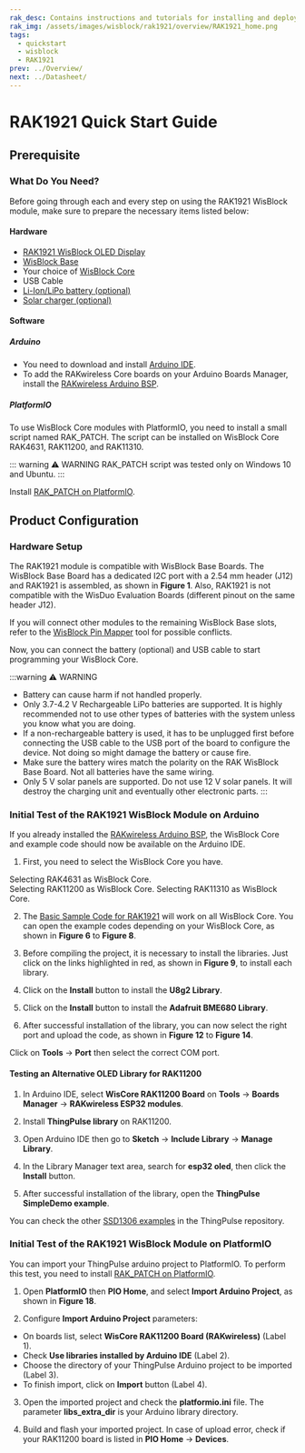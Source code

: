 ```yaml
---
rak_desc: Contains instructions and tutorials for installing and deploying your RAK1921. Instructions are written in a detailed and step-by-step manner for an easier experience in setting up your device. Aside from the hardware configuration, it also contains a software setup that includes detailed example codes that will help you get started.
rak_img: /assets/images/wisblock/rak1921/overview/RAK1921_home.png
tags:
  - quickstart
  - wisblock
  - RAK1921
prev: ../Overview/
next: ../Datasheet/
---
```



# RAK1921 Quick Start Guide

## Prerequisite

### What Do You Need?

Before going through each and every step on using the RAK1921 WisBlock module, make sure to prepare the necessary items listed below:

#### Hardware

- [RAK1921 WisBlock OLED Display](https://store.rakwireless.com/products/rak1921-oled-display-panel?utm_source=RAK1921&utm_medium=Document&utm_campaign=BuyFromStore)
- [WisBlock Base](https://store.rakwireless.com/collections/wisblock-base/)
- Your choice of [WisBlock Core](https://store.rakwireless.com/collections/wisblock-core)
- USB Cable
- [Li-Ion/LiPo battery (optional)](https://store.rakwireless.com/collections/wisblock-accessory/products/battery-connector-cable?utm_source=BatteryConnector&utm_medium=Document&utm_campaign=BuyFromStore)
- [Solar charger (optional)](https://store.rakwireless.com/collections/wisblock-accessory/products/solar-panel-connector-cable?utm_source=SolarPanelConnector&utm_medium=Document&utm_campaign=BuyFromStore)

#### Software

##### Arduino

- You need to download and install [Arduino IDE](https://www.arduino.cc/en/Main/Software).
- To add the RAKwireless Core boards on your Arduino Boards Manager, install the [RAKwireless Arduino BSP](https://github.com/RAKWireless/RAKwireless-Arduino-BSP-Index).

##### PlatformIO

To use WisBlock Core modules with PlatformIO, you need to install a small script named RAK_PATCH. The script can be installed on WisBlock Core RAK4631, RAK11200, and RAK11310.

::: warning ⚠️ WARNING
RAK_PATCH script was tested only on Windows 10 and Ubuntu.
:::

Install [RAK_PATCH on PlatformIO](https://github.com/RAKWireless/WisBlock/blob/master/PlatformIO/README.md).


## Product Configuration

### Hardware Setup

The RAK1921 module is compatible with WisBlock Base Boards. The WisBlock Base Board has a dedicated I2C port with a 2.54&nbsp;mm header (J12) and RAK1921 is assembled, as shown in **Figure 1**. Also, RAK1921 is not compatible with the WisDuo Evaluation Boards (different pinout on the same header J12).

<rk-img
  src="/assets/images/wisblock/rak1921/quickstart/exa-rak1921-rak1906-assy-2.png"
  width="50%"
  caption="RAK5005-O and RAK1921"
/>

<rk-img
  src="/assets/images/wisblock/rak1921/quickstart/rak1921_pin_definition.png"
  width="50%"
  caption="RAK1921 Pin Definition"
/>

If you will connect other modules to the remaining WisBlock Base slots, refer to the [WisBlock Pin Mapper](https://docs.rakwireless.com/Knowledge-Hub/Pin-Mapper/) tool for possible conflicts.

Now, you can connect the battery (optional) and USB cable to start programming your WisBlock Core.

:::warning ⚠️ WARNING

- Battery can cause harm if not handled properly.
- Only 3.7-4.2&nbsp;V Rechargeable LiPo batteries are supported. It is highly recommended not to use other types of batteries with the system unless you know what you are doing.
- If a non-rechargeable battery is used, it has to be unplugged first before connecting the USB cable to the USB port of the board to configure the device. Not doing so might damage the battery or cause fire.
- Make sure the battery wires match the polarity on the RAK WisBlock Base Board. Not all batteries have the same wiring.
- Only 5&nbsp;V solar panels are supported. Do not use 12&nbsp;V solar panels. It will destroy the charging unit and eventually other electronic parts.
:::

### Initial Test of the RAK1921 WisBlock Module on Arduino

If you already installed the [RAKwireless Arduino BSP](/Product-Categories/WisBlock/RAK11200/Quickstart/#arduino-ide-bsp-installation), the WisBlock Core and example code should now be available on the Arduino IDE.

1. First, you need to select the WisBlock Core you have.

Selecting RAK4631 as WisBlock Core.
<rk-img
  src="/assets/images/wisblock/rak1921/quickstart/rak4631_arduino.png"
  width="100%"
  caption="Selecting RAK4631 as WisBlock Core"
/>
<br>
Selecting RAK11200 as WisBlock Core.
<rk-img
  src="/assets/images/wisblock/rak1921/quickstart/rak11200_arduino.png"
  width="100%"
  caption="Selecting RAK11200 as WisBlock Core"
/>
Selecting RAK11310 as WisBlock Core.
<rk-img
  src="/assets/images/wisblock/rak1921/quickstart/rak11310_arduino.png"
  width="100%"
  caption="Selecting RAK11310 as WisBlock Core"
/>

2. The [Basic Sample Code for RAK1921](https://github.com/RAKWireless/WisBlock/tree/master/examples/common/IO/RAK1921_OLED_SSD1306) will work on all WisBlock Core. You can open the example codes depending on your WisBlock Core, as shown in **Figure 6** to **Figure 8**.

<rk-img
  src="/assets/images/wisblock/rak1921/quickstart/rak4631-rak1921.png"
  width="100%"
  caption="Opening RAK1921 example for RAK4631 WisBlock Core"
/>

<rk-img
  src="/assets/images/wisblock/rak1921/quickstart/rak11200-rak1921.png"
  width="100%"
  caption="Opening RAK1921 example for RAK11200 WisBlock Core"
/>

<rk-img
  src="/assets/images/wisblock/rak1921/quickstart/rak11310-rak1921.png"
  width="100%"
  caption="Opening RAK1921 example for RAK11310 WisBlock Core"
/>

3. Before compiling the project, it is necessary to install the libraries. Just click on the links highlighted in red, as shown in **Figure 9**, to install each library.

<rk-img
  src="/assets/images/wisblock/rak1921/quickstart/rak1921-library.png"
  width="100%"
  caption="Install RAK1921 Example libraries"
/>

4. Click on the **Install** button to install the **U8g2 Library**.

<rk-img
  src="/assets/images/wisblock/rak1921/quickstart/u8g2-arduino.png"
  width="80%"
  caption="Install U8g2 Library"
/>

5. Click on the **Install** button to install the **Adafruit BME680 Library**.

<rk-img
  src="/assets/images/wisblock/rak1921/quickstart/bme680-arduino.png"
  width="80%"
  caption="Install Adafruit BME680 Library"
/>

6. After successful installation of the library, you can now select the right port and upload the code, as shown in **Figure 12** to **Figure 14**.

Click on **Tools** -> **Port** then select the correct COM port.

<rk-img
  src="/assets/images/wisblock/rak1921/quickstart/rak4631-config.png"
  width="100%"
  caption="Configuring RAK1921 example for RAK4631 WisBlock Core"
/>

<rk-img
  src="/assets/images/wisblock/rak1921/quickstart/rak11200-config.png"
  width="100%"
  caption="Configuring RAK1921 example for RAK11200 WisBlock Core"
/>

<rk-img
  src="/assets/images/wisblock/rak1921/quickstart/rak11310-config.png"
  width="100%"
  caption="Configuring RAK1921 example for RAK11310 WisBlock Core"
/>


#### Testing an Alternative OLED Library for RAK11200

1. In Arduino IDE, select **WisCore RAK11200 Board** on **Tools** -> **Boards Manager** -> **RAKwireless ESP32 modules**.

2. Install **ThingPulse library** on RAK11200.
3. Open Arduino IDE then go to **Sketch** -> **Include Library** -> **Manage Library**.
4. In the Library Manager text area, search for **esp32 oled**, then click the **Install** button.

<rk-img
  src="/assets/images/wisblock/rak1921/quickstart/thingpulse-library.png"
  width="80%"
  caption="Install ThingPulse Library on Arduino"
/>

5. After successful installation of the library, open the **ThingPulse SimpleDemo example**.

<rk-img
  src="/assets/images/wisblock/rak1921/quickstart/thingpulse-example.png"
  width="100%"
  caption="ThingPulse Example on Arduino"
/>

<rk-img
  src="/assets/images/wisblock/rak1921/quickstart/thingpulse-demo.png"
  width="100%"
  caption="ThingPulse SimpleDemo on Arduino"
/>

You can check the other [SSD1306 examples](https://github.com/ThingPulse/esp8266-oled-ssd1306/tree/master/examples) in the ThingPulse repository.

### Initial Test of the RAK1921 WisBlock Module on PlatformIO

You can import your ThingPulse arduino project to PlatformIO. To perform this test, you need to install [RAK_PATCH on PlatformIO](https://github.com/RAKWireless/WisBlock/blob/master/PlatformIO/README.md).

1. Open **PlatformIO** then **PIO Home**, and select **Import Arduino Project**, as shown in **Figure 18**.

<rk-img
  src="/assets/images/wisblock/rak1921/quickstart/pio-import.png"
  width="100%"
  caption="Import Arduino project"
/>

2. Configure **Import Arduino Project** parameters:

  - On boards list, select **WisCore RAK11200 Board (RAKwireless)** (Label 1).
  - Check **Use libraries installed by Arduino IDE** (Label 2).
  - Choose the directory of your ThingPulse Arduino project to be imported (Label 3).
  - To finish import, click on **Import** button (Label 4).

<rk-img
  src="/assets/images/wisblock/rak1921/quickstart/pio-import2.png"
  width="60%"
  caption="Configure Import parameters"
/>

3. Open the imported project and check the **platformio.ini** file. The parameter **libs_extra_dir** is your Arduino library directory.

<rk-img
  src="/assets/images/wisblock/rak1921/quickstart/pio-ini.png"
  width="100%"
  caption="Configuration file platformio.ini"
/>

4. Build and flash your imported project. In case of upload error, check if your RAK11200 board is listed in **PIO Home** -> **Devices**.

<rk-img
  src="/assets/images/wisblock/rak1921/quickstart/pio-devices.png"
  width="100%"
  caption="PIO Home Devices"
/>
